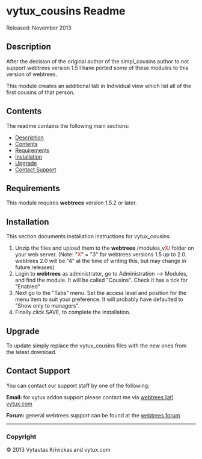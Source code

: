 # vytux_cousins Readme

Released: November 2013

<a name="Description"></a>

## Description

After the decision of the original author of the simpl_cousins author to not support webtrees version 1.5 I have ported some of these modules to this version of webtrees.

This module creates an additional tab in Individual view which list all of the first cousins of that person.

<a name="Contents"></a>

## Contents

The readme contains the following main sections:

*   [Description](#Description)
*   [Contents](#Contents)
*   [Requirements](#Require)
*   [Installation](#Installation)
*   [Upgrade](#upgrade)
*   [Contact Support](#Support)

<a name="Require"></a>

## Requirements

This module requires **webtrees** version 1.5.2 or later.

<a name="Installation"></a>

## Installation

This section documents installation instructions for vytux_cousins.

1.  Unzip the files and upload them to the **webtrees** /modules_v<font color="red">X</font>/ folder on your web server. (Note: "<font color="red">X</font>" = "3" for webtrees versions 1.5 up to 2.0. webtrees 2.0 will be "4" at the time of writing this, but may change in future releases)
2.  Login to **webtrees** as administrator, go to <span class="pointer">Administration --> Modules</span>, and find the module. It will be called "Cousins". Check it has a tick for "Enabled"
3.  Next go to the "Tabs" menu. Set the access level and position for the menu item to suit your preference. It will probably have defaulted to "Show only to managers".
4.  Finally click SAVE, to complete the installation.

<a name="upgrade"></a>

## Upgrade

To update simply replace the vytux_cousins files with the new ones from the latest download.

<a name="Support"></a>

## Contact Support

You can contact our support staff by one of the following:

<span style="font-weight: bold;">Email: </span>for vytux addon support please contact me via [webtrees [at] vytux.com](mailto:webtrees@vytux.com)

<span style="font-weight: bold;">Forum: </span>general webtrees support can be found at the [webtrees forum](http://www.webtrees.net/index.php/en/forum/index-en)

* * *

### **Copyright**

© 2013 Vytautas Krivickas and vytux.com